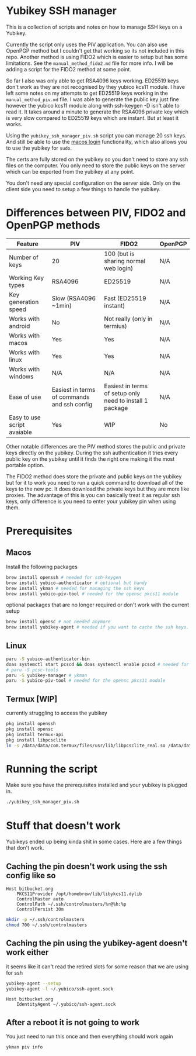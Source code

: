 # Yubikey SSH manager

This is a collection of scripts and notes on how to manage SSH keys on a Yubikey.

Currently the script only uses the PIV application. You can also use OpenPGP method but I couldn't get that working so its not included in this repo. Another method is using FIDO2 which is easier to setup but has some limitations. See the `manual_method_fido2.md` file for more info. I will be adding a script for the FIDO2 method at some point.

So far I also was only able to get RSA4096 keys working. ED25519 keys don't work as they are not recognised by they yubico kcs11 module. I have left some notes on my attempts to get ED25519 keys working in the `manual_method_piv.md` file. I was able to generate the public key just fine however the yubico kcs11 module along with ssh-keygen -D isn't able to read it. It takes around a minute to generate the RSA4096 private key which is very slow compared to ED25519 keys which are instant. But at least it works.

Using the `yubikey_ssh_manager_piv.sh` script you can manage 20 ssh keys. And still be able to use the [macos login](https://support.yubico.com/hc/en-us/articles/360016649059-YubiKey-for-macOS-login) functionality, which also allows you to use the yubikey for `sudo`. 

The certs are fully stored on the yubikey so you don't need to store any ssh files on the computer. You only need to store the public keys on the server which can be exported from the yubikey at any point.

You don't need any special configuration on the server side. Only on the client side you need to setup a few things to handle the yubikey.

# Differences between PIV, FIDO2 and OpenPGP methods

| Feature                     | PIV                         | FIDO2                       | OpenPGP                    |
|-----------------------------|-----------------------------|-----------------------------|----------------------------|
| Number of keys              | 20                          | 100 (but is sharing normal web login)                         | N/A                        |
| Working Key types			  | RSA4096			            | ED25519                     | N/A                        |
| Key generation speed        | Slow (RSA4096 ~1min)        | Fast (ED25519 instant)      | N/A                        |
| Works with android		  | No                          | Not really (only in termius)| N/A                        |
| Works with macos            | Yes						    | Yes                         | N/A                        |	
| Works with linux            | Yes						    | Yes                         | N/A                        |	
| Works with windows          | N/A						    | N/A                         | N/A                        |	
| Ease of use                 | Easiest in terms of commands and ssh config | Easiest in terms of setup only need to install 1 package | N/A                        |	
| Easy to use script avaiable | Yes						    | WIP                         | No                         |	

Other notable differences are the PIV method stores the public and private keys directly on the yubikey. During the ssh authentication it tries every public key on the yubikey until it finds the right one making it the most portable option.

The FIDO2 method does store the private and public keys on the yubikey but for it to work you need to run a quick command to download all of the keys to the new pc. It does download the private keys but they are more like proxies. The advantage of this is you can basically treat it as regular ssh keys, only difference is you need to enter your yubikey pin when using them.


# Prerequisites

## Macos

Install the following packages

```bash
brew install openssh # needed for ssh-keygen
brew install yubico-authenticator # optional but handy
brew install ykman # needed for managing the ssh keys
brew install yubico-piv-tool # needed for the opensc pkcs11 module
```

optional packages that are no longer required or don't work with the current setup

```bash
brew install opensc # not needed anymore
brew install yubikey-agent # needed if you want to cache the ssh keys. otherwise you need to enter your pin every time doesn't work with the slots
```

## Linux

```bash
paru -S yubico-authenticator-bin
doas systemctl start pcscd && doas systemctl enable pcscd # needed for tools to work 
# paru -S pcsc-tools
paru -S yubikey-manager # ykman 
paru -S yubico-piv-tool # needed for the opensc pkcs11 module
```

## Termux [WIP]
currently struggling to access the yubikey

```bash
pkg install openssh
pkg install opensc
pkg install termux-api
pkg install libpcsclite
ln -s /data/data/com.termux/files/usr/lib/libpcsclite_real.so /data/data/com.termux/files/usr/lib/libpcsclite_real.so.1
```

# Running the script

Make sure you have the prerequisites installed and your yubikey is plugged in.
```bash
./yubikey_ssh_manager_piv.sh
```

# Stuff that doesn't work

Yubikeys ended up being kinda shit in some cases. Here are a few things that don't work.

## Caching the pin doesn't work using the ssh config like so

```config
Host bitbucket.org
	PKCS11Provider /opt/homebrew/lib/libykcs11.dylib
	ControlMaster auto
	ControlPath ~/.ssh/controlmasters/%r@%h:%p
	ControlPersist 30m
```

```bash
mkdir -p ~/.ssh/controlmasters
chmod 700 ~/.ssh/controlmasters
```

## Caching the pin using the yubikey-agent doesn't work either

it seems like it can't read the retired slots for some reason that we are using for ssh

```bash
yubikey-agent --setup
yubikey-agent -l ~/.yubico/ssh-agent.sock
```

```config
Host bitbucket.org
	IdentityAgent ~/.yubico/ssh-agent.sock
```

## After a reboot it is not going to work

You just need to run this once and then everything should work again 

```bash
ykman piv info
```